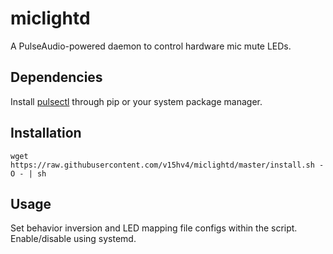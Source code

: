 # miclightd
A PulseAudio-powered daemon to control hardware mic mute LEDs.

## Dependencies
Install [pulsectl](https://pypi.org/project/pulsectl/) through pip or your system package manager.

## Installation
```
wget https://raw.githubusercontent.com/v15hv4/miclightd/master/install.sh -O - | sh
```

## Usage
Set behavior inversion and LED mapping file configs within the script. 
Enable/disable using systemd. 

